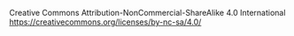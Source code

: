 Creative Commons Attribution-NonCommercial-ShareAlike 4.0 International
https://creativecommons.org/licenses/by-nc-sa/4.0/
